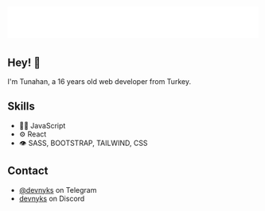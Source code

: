 <h1 align="center">
  <img src="name.svg" alt="devnyks" />
</h1>

## Hey! 👋
I'm Tunahan, a 16 years old web developer from Turkey.

## Skills
- 👨‍💻 JavaScript
- ⚙️ React
- 👁️ SASS, BOOTSTRAP, TAILWIND, CSS

## Contact
- [@devnyks](https://t.me/devnyks) on Telegram
- [devnyks](./) on Discord
